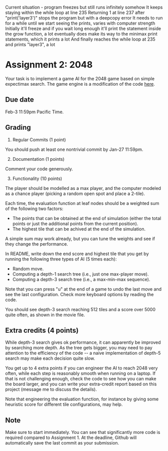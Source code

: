 Current situation - program freezes but still runs infinitely somehow
It keeps staying within the while loop at line 235
Returning 1 at line 237 after "print('layer3')" stops the program but with a deepcopy error
It needs to run for a while until we start seeing the prints, varies with computer strength
Initially it'll freeze and if you wait long enough it'll print the statement inside the grow function, a lot
eventually does make its way to the minimax print statements, which it prints a lot
And finally reaches the while loop at 235 and prints "layer3", a lot

Assignment 2: 2048
=========

Your task is to implement a game AI for the 2048 game based on simple expectimax search. The game engine is a modification of the code [here](https://gist.github.com/lewisjdeane/752eeba4635b479f8bb2). 

Due date
-----
Feb-3 11:59pm Pacific Time. 

Grading
-----
1. Regular Commits (1 point)

You should push at least one nontrivial commit by Jan-27 11:59pm. 

2. Documentation (1 points)

Comment your code generously. 

3. Functionality (10 points)

The player should be modelled as a max player, and the computer modeled as a chance player (picking a random open spot and place a 2-tile). 

Each time, the evaluation function at leaf nodes should be a weighted sum of the following two factors: 

- The points that can be obtained at the end of simulation (either the total points or just the additional points from the current position). 
- The highest tile that can be achived at the end of the simulation. 

A simple sum may work already, but you can tune the weights and see if they change the performance. 

In README, write down the end score and highest tile that you get by running the following three types of AI (5 times each): 

- Random move. 
- Computing a depth-1 search tree (i.e., just one max-player move). 
- Computing a depth-3 search tree (i.e., a max-min-max sequence). 

Note that you can press "u" at the end of a game to undo the last move and see the last configuration. Check more keyboard options by reading the code. 

You should see depth-3 search reaching 512 tiles and a score over 5000 quite often, as shown in the movie file. 

Extra credits (4 points)
------
While depth-3 search gives ok performance, it can apparently be improved by searching more depth. As the tree gets bigger, you may need to pay attention to the efficiency of the code -- a naive implementation of depth-5 search may make each decision quite slow. 

You get up to 4 extra points if you can engineer the AI to reach 2048 very often, while each step is reasonably smooth when running on a laptop. If that is not challenging enough, check the code to see how you can make the board larger, and you can write your extra-credit report based on this project (message me to discuss the details). 

Note that engineering the evaluation function, for instance by giving some heuristic score for different tile configurations, may help. 

Note
------
Make sure to start immediately. You can see that significantly more code is required compared to Assignment 1. At the deadline, Github will automatically save the last commit as your submission. 
